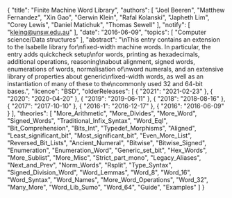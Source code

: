 {
    "title": "Finite Machine Word Library",
    "authors": [
        "Joel Beeren",
        "Matthew Fernandez",
        "Xin Gao",
        "Gerwin Klein",
        "Rafal Kolanski",
        "Japheth Lim",
        "Corey Lewis",
        "Daniel Matichuk",
        "Thomas Sewell"
    ],
    "notify": [
        "kleing@unsw.edu.au"
    ],
    "date": "2016-06-09",
    "topics": [
        "Computer science/Data structures"
    ],
    "abstract": "\nThis entry contains an extension to the Isabelle library for\nfixed-width machine words. In particular, the entry adds quickcheck setup\nfor words, printing as hexadecimals, additional operations, reasoning\nabout alignment, signed words, enumerations of words, normalisation of\nword numerals, and an extensive library of properties about generic\nfixed-width words, as well as an instantiation of many of these to the\ncommonly used 32 and 64-bit bases.",
    "licence": "BSD",
    "olderReleases": [
        {
            "2021": "2021-02-23"
        },
        {
            "2020": "2020-04-20"
        },
        {
            "2019": "2019-06-11"
        },
        {
            "2018": "2018-08-16"
        },
        {
            "2017": "2017-10-10"
        },
        {
            "2016-1": "2016-12-17"
        },
        {
            "2016": "2016-06-09"
        }
    ],
    "theories": [
        "More_Arithmetic",
        "More_Divides",
        "More_Word",
        "Signed_Words",
        "Traditional_Infix_Syntax",
        "Word_EqI",
        "Bit_Comprehension",
        "Bits_Int",
        "Typedef_Morphisms",
        "Aligned",
        "Least_significant_bit",
        "Most_significant_bit",
        "Even_More_List",
        "Reversed_Bit_Lists",
        "Ancient_Numeral",
        "Bitwise",
        "Bitwise_Signed",
        "Enumeration",
        "Enumeration_Word",
        "Generic_set_bit",
        "Hex_Words",
        "More_Sublist",
        "More_Misc",
        "Strict_part_mono",
        "Legacy_Aliases",
        "Next_and_Prev",
        "Norm_Words",
        "Rsplit",
        "Type_Syntax",
        "Signed_Division_Word",
        "Word_Lemmas",
        "Word_8",
        "Word_16",
        "Word_Syntax",
        "Word_Names",
        "More_Word_Operations",
        "Word_32",
        "Many_More",
        "Word_Lib_Sumo",
        "Word_64",
        "Guide",
        "Examples"
    ]
}